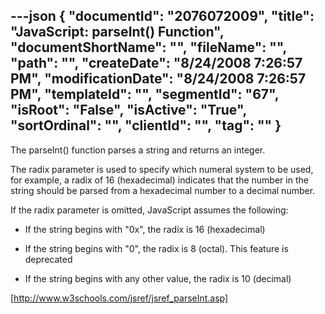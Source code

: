 ---json
{
  "documentId": "2076072009",
  "title": "JavaScript: parseInt() Function",
  "documentShortName": "",
  "fileName": "",
  "path": "",
  "createDate": "8/24/2008 7:26:57 PM",
  "modificationDate": "8/24/2008 7:26:57 PM",
  "templateId": "",
  "segmentId": "67",
  "isRoot": "False",
  "isActive": "True",
  "sortOrdinal": "",
  "clientId": "",
  "tag": ""
}
---

The parseInt() function parses a string and returns an integer.

The radix parameter is used to specify which numeral system to be used, for example, a radix of 16 (hexadecimal) indicates that the number in the string should be parsed from a hexadecimal number to a decimal number.

If the radix parameter is omitted, JavaScript assumes the following:

* If the string begins with &quot;0x&quot;, the radix is 16 (hexadecimal)

* If the string begins with &quot;0&quot;, the radix is 8 (octal). This feature is deprecated

* If the string begins with any other value, the radix is 10 (decimal)

[http://www.w3schools.com/jsref/jsref_parseInt.asp]
